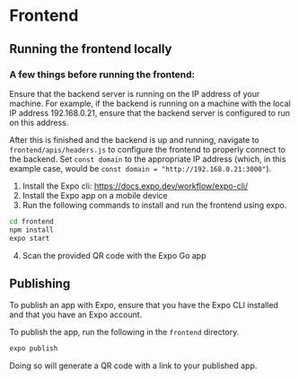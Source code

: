 # Frontend
## Running the frontend locally

### A few things before running the frontend:
Ensure that the backend server is running on the IP address of your machine. For example, if the backend is running on a machine with the local IP address 192.168.0.21, ensure that the backend server is configured to run on this address.

After this is finished and the backend is up and running, navigate to `frontend/apis/headers.js` to configure the frontend to properly connect to the backend. Set `const domain` to the appropriate IP address (which, in this example case, would be `const domain = "http://192.168.0.21:3000"`).

1. Install the Expo cli: https://docs.expo.dev/workflow/expo-cli/
2. Install the Expo app on a mobile device
3. Run the following commands to install and run the frontend using expo.

```bash
cd frontend
npm install
expo start
```

4. Scan the provided QR code with the Expo Go app

## Publishing
To publish an app with Expo, ensure that you have the Expo CLI installed and that you have an Expo account.

To publish the app, run the following in the `frontend` directory.
```bash
expo publish
```

Doing so will generate a QR code with a link to your published app.
